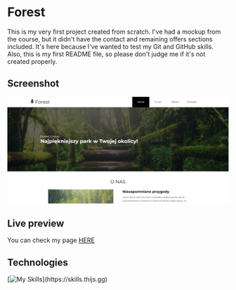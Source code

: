 # Forest
This is my very first project created from scratch. I've had a mockup from the course, but it didn't have the contact and remaining offers sections included. It's here because I've wanted to test my Git and GitHub skills. Also, this is my first README file, so please don't judge me if it's not created properly.
## Screenshot

<img src="./screenshot.png" alt="Screen shot of my page">

## Live preview 

You can check my page [HERE](https://chrissv2.github.io/Forest/)


## Technologies

[![My Skills](https://skills.thijs.gg/icons?i=html,css,scss,js,gulp,)](https://skills.thijs.gg)